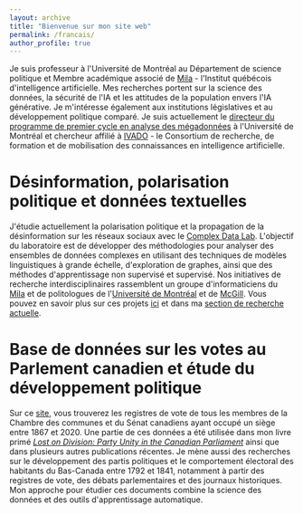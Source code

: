 ```yaml
---
layout: archive
title: "Bienvenue sur mon site web"
permalink: /francais/
author_profile: true
---
```


Je suis professeur à l'Université de Montréal au Département de science politique et Membre académique associé de [Mila](https://mila.quebec/fr) - l'Institut québécois d'intelligence artificielle. Mes recherches portent sur la science des données, la sécurité de l'IA et les attitudes de la population envers l'IA générative. Je m'intéresse également aux institutions législatives et au développement politique comparé. Je suis actuellement le [directeur du programme de premier cycle en analyse des mégadonnées](https://admission.umontreal.ca/programmes/microprogramme-de-1er-cycle-en-analyse-des-megadonnees-en-sciences-humaines-et-sociales/) à l'Université de Montréal et chercheur affilié à [IVADO](https://ivado.ca) - le Consortium de recherche, de formation et de mobilisation des connaissances en intelligence artificielle. 

Désinformation, polarisation politique et données textuelles
======
J'étudie actuellement la polarisation politique et la propagation de la désinformation sur les réseaux sociaux avec le [Complex Data Lab](https://complexdatalabmcgill.github.io). L'objectif du laboratoire est de développer des méthodologies pour analyser des ensembles de données complexes en utilisant des techniques de modèles linguistiques à grande échelle, d'exploration de graphes, ainsi que des méthodes d'apprentissage non supervisé et supervisé. Nos initiatives de recherche interdisciplinaires rassemblent un groupe d'informaticiens du [Mila](https://mila.quebec/fr/) et de politologues de l'[Université de Montréal](https://pol.umontreal.ca/accueil/) et de [McGill](https://www.mcgill.ca/politicalscience/). Vous pouvez en savoir plus sur ces projets [ici](https://politicalpolarization.github.io) et dans ma [section de recherche actuelle](https://jf-godbout.github.io/publications/).

Base de données sur les votes au Parlement canadien et étude du développement politique
======
Sur ce [site](https://jf-godbout.github.io/data/), vous trouverez les registres de vote de tous les membres de la Chambre des communes et du Sénat canadiens ayant occupé un siège entre 1867 et 2020. Une partie de ces données a été utilisée dans mon livre primé [*Lost on Division: Party Unity in the Canadian Parliament*](https://utorontopress.com/9781487524753/lost-on-division/) ainsi que dans plusieurs autres publications récentes. Je mène aussi des recherches sur le développement des partis politiques et le comportement électoral des habitants du Bas-Canada entre 1792 et 1841, notamment à partir des registres de vote, des débats parlementaires et des journaux historiques. Mon approche pour étudier ces documents combine la science des données et des outils d'apprentissage automatique.
